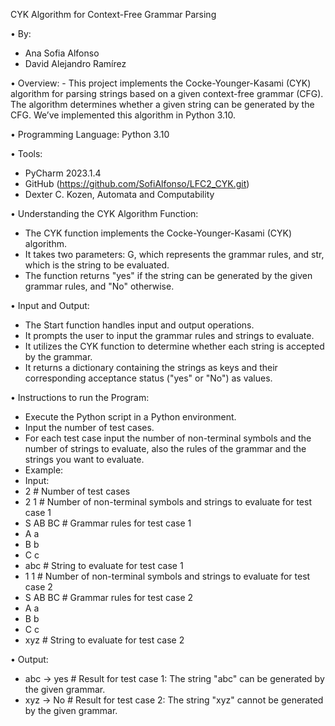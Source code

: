 
CYK Algorithm for Context-Free Grammar Parsing

•   By: 
   - Ana Sofia Alfonso
   - David Alejandro Ramírez

•   Overview:
    - This project implements the Cocke-Younger-Kasami (CYK) algorithm for parsing strings based on a given context-free grammar (CFG). The algorithm determines whether a given string can be generated by the CFG. We’ve implemented this algorithm in Python 3.10.

•	Programming Language: 
    Python 3.10

•	Tools: 
   - PyCharm 2023.1.4 
   - GitHub (https://github.com/SofiAlfonso/LFC2_CYK.git) 
   - Dexter C. Kozen, Automata and Computability


•  Understanding the CYK Algorithm Function:
   - The CYK function implements the Cocke-Younger-Kasami (CYK) algorithm.
   - It takes two parameters: G, which represents the grammar rules, and str, which is the string to be evaluated.
   - The function returns "yes" if the string can be generated by the given grammar rules, and "No" otherwise.

•   Input and Output:
   - The Start function handles input and output operations.
   - It prompts the user to input the grammar rules and strings to evaluate.
   - It utilizes the CYK function to determine whether each string is accepted by the grammar.
   - It returns a dictionary containing the strings as keys and their corresponding acceptance status ("yes" or "No") as values.

•  Instructions to run the Program:
   -  Execute the Python script in a Python environment.
   -  Input the number of test cases.
   -  For each test case input the number of non-terminal symbols and the number of strings to evaluate, also the rules of the grammar and the strings you want to evaluate.
   -  Example:
   -  Input:
   - 2                   # Number of test cases
   - 2 1                 # Number of non-terminal symbols and strings to evaluate for test case 1
   - S AB BC             # Grammar rules for test case 1
   - A a
   - B b
   - C c
   - abc                 # String to evaluate for test case 1
   - 1 1                 # Number of non-terminal symbols and strings to evaluate for test case 2
   - S AB BC             # Grammar rules for test case 2
   - A a
   - B b
   - C c
   - xyz                 # String to evaluate for test case 2
    
•   Output:
   -  abc -> yes          # Result for test case 1: The string "abc" can be generated by the given grammar.
   -  xyz -> No           # Result for test case 2: The string "xyz" cannot be generated by the given grammar.

